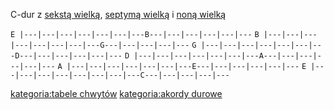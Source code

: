 C-dur z [sekstą wielką](seksta_wielka "wikilink"), [septymą
wielką](septyma_wielka "wikilink") i [noną
wielką](nona_wielka "wikilink")

`E |---|---|---|---|---|---|---B---|---|---|---|---|---`
`B |---|---|---|---|---|---|---|---G---|---|---|---|---`
`G |---|---|---|---|---|---|---D---|---|---|---|---|---`
`D |---|---|---|---|---|---|---A---|---|---|---|---|---`
`A |---|---|---|---|---|---|---E---|---|---|---|---|---`
`E |---|---|---|---|---|---|---|---C---|---|---|---|---`

[kategoria:tabele chwytów](kategoria:tabele_chwytów "wikilink")
[kategoria:akordy durowe](kategoria:akordy_durowe "wikilink")